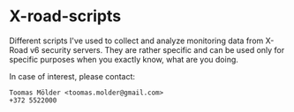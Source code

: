 # X-road-scripts

Different scripts I've used to collect and analyze monitoring data from X-Road v6 security servers.
They are rather specific and can be used only for specific purposes when you exactly know, what are you doing.

In case of interest, please contact:

    Toomas Mölder <toomas.molder@gmail.com>
    +372 5522000
